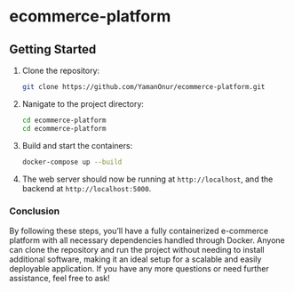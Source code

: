 # ecommerce-platform

## Getting Started

1. Clone the repository:
   ```bash
   git clone https://github.com/YamanOnur/ecommerce-platform.git

2. Nanigate to the project directory:
   ```bash
   cd ecommerce-platform
   cd ecommerce-platform

3. Build and start the containers:
   ```bash
   docker-compose up --build

4. The web server should now be running at `http://localhost`,
   and the backend at `http://localhost:5000`.


### Conclusion

By following these steps, you’ll have a fully containerized e-commerce platform with all necessary dependencies handled through Docker. 
Anyone can clone the repository and run the project without needing to install additional software, making it an ideal setup for a scalable
and easily deployable application. If you have any more questions or need further assistance, feel free to ask!
